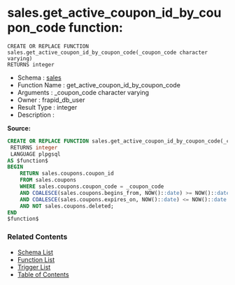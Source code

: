 # sales.get_active_coupon_id_by_coupon_code function:

```plpgsql
CREATE OR REPLACE FUNCTION sales.get_active_coupon_id_by_coupon_code(_coupon_code character varying)
RETURNS integer
```
* Schema : [sales](../../schemas/sales.md)
* Function Name : get_active_coupon_id_by_coupon_code
* Arguments : _coupon_code character varying
* Owner : frapid_db_user
* Result Type : integer
* Description : 


**Source:**
```sql
CREATE OR REPLACE FUNCTION sales.get_active_coupon_id_by_coupon_code(_coupon_code character varying)
 RETURNS integer
 LANGUAGE plpgsql
AS $function$
BEGIN
    RETURN sales.coupons.coupon_id
    FROM sales.coupons
    WHERE sales.coupons.coupon_code = _coupon_code
    AND COALESCE(sales.coupons.begins_from, NOW()::date) >= NOW()::date
    AND COALESCE(sales.coupons.expires_on, NOW()::date) <= NOW()::date
    AND NOT sales.coupons.deleted;
END
$function$

```

### Related Contents
* [Schema List](../../schemas.md)
* [Function List](../../functions.md)
* [Trigger List](../../triggers.md)
* [Table of Contents](../../README.md)

